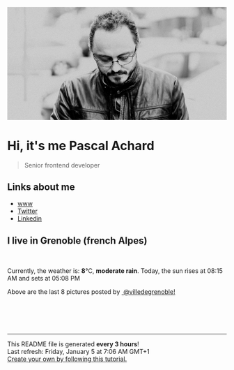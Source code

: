 ![Pascal Achard](./images/photo-pascal-achard.jpg)
# Hi, it's me Pascal Achard
> Senior frontend developer

## Links about me
- [www](https://www.pascal-achard.com)
- [Twitter](https://twitter.com/botmaster)
- [Linkedin](http://www.linkedin.com/in/pascal-achard)


## I live in Grenoble (french Alpes)
<img src="https://openweathermap.org/img/wn/10n@2x.png" alt="">

Currently, the weather is: **8**°C, **moderate rain**.
Today, the sun rises at 08:15 AM and sets at 05:08 PM

Above are the last 8 pictures posted by <a href="https://www.instagram.com/villedegrenoble/" target="_blank"><img alt="" src="https://upload.wikimedia.org/wikipedia/commons/thumb/e/e7/Instagram_logo_2016.svg/1024px-Instagram_logo_2016.svg.png" width="20"/> @villedegrenoble!</a>

<p style="display: flex; flex-wrap: wrap; gap: 20px;">
        <img src="https://cdn1.picuki.com/hosted-by-instagram/q/0exhNuNYnjBcaS3SYdxKjf8F2vJ1Wg5SZ60STLepjSVmIR1vLHOapZA0mpCl6yRxIwVgFDeSYzth4owqUVVSAz19PEXcSbCPRD1W7qmZUefN0jVn9JBglrs9L3UXZXGp98ovUQmYdSgIGaYDG7uo+qhT5aGuO1lQpTb9d7JGmC4E5ZObS6olhMF4pJ2Jg3Tt%7C%7C9kiJzJE5m4vMAQrptqO52lEX%7C%7CD+O8BnsaBwVLYBxMQK5qnRlSaHEmw+Jj8uQXagtIj+kOYA2BLPfQYs8kOCdOQWDnRHtmy0mCZ3t4gj1aSJEbxL3PUZkIH2bSAEXG428Fk71pu1ynOdV0Gv%7C%7CQ51zGXw27iBXN88l6rRIsvKQOnLxjHqfJWLBboeBVwAVffRYG%7C%7CmK%7C%7CCuFc8fmY4SSq0X8wjtp1P7S7734wB4AGgY2jCPCsE=.jpeg" alt="" width="200"/>
        <img src="https://cdn1.picuki.com/hosted-by-instagram/q/0exhNuNYnjBcaS3SYdxKjf8F2vJ1Wg9SZ60STLepjSVmIR1vLHOapZA0mpCl6yRxIwVgFDeSYzth4o0iWF1SDz19PEXcSbaLTDdc6ayYU+3N2jdn9p5mkb03LXUWYHOm9MApUwmYdSgIGaYDG7uo+qhT5aGuO1lQpzb9d7JGmC4E5ZPiZ6x29Zk0v7GEj0Xx7oolaT5O9T9sdgcrptPTpCkeXfPiM8M6pq56AIgCifgG6vuzynXoV1IkeFFxHzPCgKnynOdQgCHsfjIZwyyvQ6xqLQobhVjmlj0Ug6org6SDFaxMn%7C%7C07s%7C%7C2AATNBUGQ290RRsZKcowXJSVW873FY61WH9reTW9ceioL%7C%7Cc6C6Vujz2QPOV+HhO4sBUGxfFPHYchnTJajgUpF6sqkZSb5x2V2K4w+5KeKt2Bd3Vw==.jpeg" alt="" width="200"/>
        <img src="https://cdn1.picuki.com/hosted-by-instagram/q/0exhNuNYnjBcaS3SYdxKjf8F2vJ1Wg5SZ60STLepjSVmIR1vLHOapZA0mpCl6yRxIwVgFDeSYzth4YkuWF9RDT18NULbTLyMTDZV66icUu3N1TRl8ZRplrczL3wdbHOu8cAqVQmYdSgIGaYDG7uo+qhT5aGuO1lQpzaEW+oR9z5G7NCnV6xhz580r6GDhx+ouMoyIDND%7C%7CHg1JU46o9CUqTUHGsv+MfF3pLUqF+dazPgL6NDhkyblFTg5fjdWECKpnaLgp7c5tSClUHM9%7C%7C2z6ZoIeHmobinSaljcQ9I8titj1edgr1vZl4fDobWAjDElkpEVossOpghP+Tk6%7C%7C+G9W7TaF2LaXWLM3qJ7CFKqpQM%7C%7Cz3iTNT+mLE%7C%7C1DWCdZVaX1cXqFBbOJCctmhYJLQaoX01qzow==.jpeg" alt="" width="200"/>
        <img src="https://cdn1.picuki.com/hosted-by-instagram/q/0exhNuNYnjBcaS3SYdxKjf8F2vJ1Wg9SZ60STLepjSVmIR1vLHOapZA0mpCl6yRxIwVgFDeSYzth4YkpU1pSDD18NULbTLaOSz1Q5qSbUubN1DZk%7C%7CJNhkrk0JHAYYHKq9MopXAmYdSgIGaYDG7uo%7C%7Cekf5vvwbTUBpi2TN7BCyQlWotfpUrJy9ZRzt52U1h+189JldAJZ+jtvdBFundPZlTIeAefzPcBgoK9jC7QIjZNIuaHtnyuxH34+emlsFj3RuYTM2dENhhzrdSFlqjH+AZY1LHMRiVbmlh4%7C%7C57gjn5KYZKxM4cEXqfjNeSACW2E2hj9LobK4nALsSUGImUBRwT2Ej+b3ffZ79sXPBPW%7C%7CXOr63XPsT5uIIOIYWC8FTd3%7C%7CCnLIIc2BPdhWxKxwGeJB2mGhp1SYRrqj21V+AWgc1m2pKLMjE7uiyqyb4X7U32%7C%7CXpAM9ww==.jpeg" alt="" width="200"/>
        <img src="https://cdn1.picuki.com/hosted-by-instagram/q/0exhNuNYnjBcaS3SYdxKjf8F2vJ1Wg5SZ60STLepjSVmIR1vLHOapZA0mpCl6yRxIwVgFDeSYzth4YktVlhQCT18NULbTbKLTD1Q562YVOnN0jxm9JdilLw3KH0ZbXGt9sopUQmYdSgIGaYDG7uo+qhT5aGuO1lQpTb9d7JGmC4E5ZObS6olhMF4pJ2Jg3Tt%7C%7C9kiJzJE5m4vMAQrptqO52lEX%7C%7CD+O8BnsaBwVLYBxMQK5qnRlSaHEmw+Jj8uQXagtIj+kOYA2DbjcA0J0nmeH5AoDnQhqVzpiA53t4gj1aSJEbxL3PUZkIH2bSAEXG428Fk71pu1ynOdV0Gv%7C%7CEJh8Tnk5oSbK%7C%7CN%7C%7ClJLJcf7NYe7P+yrSWLLGOo9hBW0OC6v5WkaPOqCAUM8fmY4SSq0X9XiRpFP7S7734wB4AGgY2jCPCsE=.jpeg" alt="" width="200"/>
        <img src="https://cdn1.picuki.com/hosted-by-instagram/q/0exhNuNYnjBcaS3SYdxKjf8F2vJ1Wg9SZ60STLepjSVmIR1vLHOapZA0mpCl6yRxIwVgFDeSYzth4IwqUF5RDj18NULbTLCIRDpc7K+dUu7N1jBh9pJgnbw3LnAYbHep9sEsXQmYdSgIGaYDG7uo+qhT5aGuO1lQpTb9d7JGmC4E5ZObS6olhMF4pJ2Jg3Tt%7C%7C9kiJzJE5m4vMAQrptqO52hEX%7C%7CD+O8BnsaBwVLYBxMQK5qnRlSaHEmw+Jj8uTnagtIj+kOYA2ATxZwwRql6hXoU0DnRHmESEnzp3t4gj1aSJEbxL3PUZkIH2bSAEXG428Fk71pu1ynOdV0Gv%7C%7CXdXklng+ICUTcs+%7C%7Crb6NMTLQdawziP4S7n%7C%7CQKh7b0s%7C%7CKNLiRl72Dee8F%7C%7CkfmY4SSq0X9XrgpSX7S7734wB4AGgY2jCPCsE=.jpeg" alt="" width="200"/>
        <img src="https://cdn1.picuki.com/hosted-by-instagram/q/0exhNuNYnjBcaS3SYdxKjf8F2vJ1Wg5SZ60STLepjSVmIR1vLHOapZA0mpCj4yRwKwVlASuRYzth54koVFpZCz19P0zWS7OKTD5S6aubXOyjvDRn8ZNklr8yJXAZYHGo9cIsV2apNWwSDv5PHL%7C%7Clo7gX5v%7C%7CsbCgEpjuSKrVCkGZTjse3TO9%7C%7C2pYf5%7C%7CHSv1izv9QpcmkazXgpdAd4+pvlpDk1VOCtIc17q7VySKNBicMCv6K91Sa8H2QkaHp%7C%7CECKet8XCkONFui3rSzY57zz2Fvh9EEIdvlqztEsCqtkFidGGE75l9N8A%7C%7CLnPVmdUGWlvqklPu7GMsSbGSkGI%7C%7CmIUwGPRn+T8J7gprsigdcy8U%7C%7Crz9iWSXr7YJqtWUX0DJtr+Cg6FKM26PZ4Npq11Ev1e%7C%7C2eX3QKXI7vm3QNQQjpP3mLeVcslEKnFgpCq8UjDiznT8l4%7C%7ClMro.jpeg" alt="" width="200"/>
        <img src="https://cdn1.picuki.com/hosted-by-instagram/q/0exhNuNYnjBcaS3SYdxKjf8F2vJ1Wg9SZ60STLepjSVmIR1vLHOapZA0mpCj4yRwKwVlASuRYzth548pVl9SCz17PE3WTLKISTdc6a6ZUu6jvDBi9JNplbo2LnYcbHSr9sYkU26pNWwQG%7C%7CATULjh7uZDu7%7C%7CzNnZSyWaRMdsBnmICqZXwCJ1mwsFusvrBv0Xm1IwleS5J%7C%7CWU1IUc8797erW5HDrrzNsB9q7JjR7Aei8pL6ODj3Rq2ElIpenojRmDM%7C%7CLTPnNEMjSC1XS11zjGmVYR2NVs%7C%7CuRi8tDoAiMorjIj%7C%7CFaZI6Ng9uoL2bUcmGW9opUk53cH7mCuQODCW%7C%7CkV21zmFkraIZv0pjJvfctGRZNn65njIP6fWJeMVVEhCJPbzZGjTF%7C%7CuvJM8Lkc1AGaUYggeWpyWcV%7C%7CbL0hBOFzxO3mbSCJZ2EA==.jpeg" alt="" width="200"/>
</p>

------------
<p>This README file is generated <b>every 3 hours</b>!
    <br />Last refresh: Friday, January 5 at 7:06 AM GMT+1
    <br /><a href="https://medium.com/@th.guibert/how-to-create-a-self-updating-readme-md-for-your-github-profile-f8b05744ca91">Create your own by following this tutorial.</a>
</p>
<p><a href="https://github.com/botmaster/botmaster/actions/workflows/main.yaml"><img alt="" src="https://github.com/botmaster/botmaster/actions/workflows/main.yaml/badge.svg" /></a></p>


